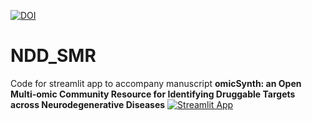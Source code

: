 [![DOI](https://zenodo.org/badge/614600484.svg)](https://zenodo.org/badge/latestdoi/614600484)
# NDD_SMR
Code for streamlit app to accompany manuscript **omicSynth: an Open Multi-omic Community Resource for Identifying Druggable Targets across Neurodegenerative Diseases**
[![Streamlit App](https://static.streamlit.io/badges/streamlit_badge_black_white.svg)](https://nih-card-ndd-smr-home-syboky.streamlit.app/](https://omicsynth-streamlit-htco5r3hya-uc.a.run.app/))
